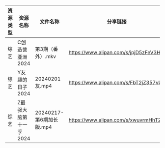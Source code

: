 | 资源类型 | 资源名称          | 文件名称                | 分享链接                                 | 更新时间                |
| ---- | ------------- | ------------------- | ------------------------------------ | ------------------- |
| 综艺   | C创造营亚洲2024    | 第3期（番外）.mkv         | https://www.alipan.com/s/jpjD5zFeV3H | 2024-02-18 00:05:52 |
| 综艺   | Y友趣的日子2024    | 20240201友.mp4       | https://www.alipan.com/s/FbT2jZ357vU | 2024-02-18 00:06:29 |
| 综艺   | Z最强大脑第十一季2024 | 20240217-第6期加长版.mp4 | https://www.alipan.com/s/xwuvrmHhT2H | 2024-02-18 00:06:33 |
